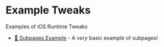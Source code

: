 # Example Tweaks
Examples of iOS Runtime Tweaks


- [📄 Subpages Example](https://github.com/MinxterYT/Example-Tweaks/tree/main/Subpages%20Example) - A *very* basic example of subpages!
